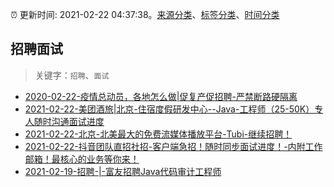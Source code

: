 :alarm_clock: 更新时间: 2021-02-22 04:37:38。[来源分类](../README.md)、[标签分类](../TAGS.md)、[时间分类](../TIMELINE.md)

## 招聘面试


> 关键字：`招聘`、`面试`



- [2020-02-22-疫情总动员，各地怎么做|促复产促招聘-严禁断路硬隔离](http://m.china.caixin.com/m/2020-02-22/101519091.html) 
- [2021-02-22-美团酒旅|北京-住宿度假研发中心--Java-工程师（25-50K）专人随时沟通面试进度](https://www.v2ex.com/t/755034) 
- [2021-02-22-北京-北美最大的免费流媒体播放平台-Tubi-继续招聘！](https://www.v2ex.com/t/755030) 
- [2021-02-22-抖音团队直招社招-客户端急招！随时同步面试进度！-内附工作邮箱！最核心的业务等你来！](https://www.v2ex.com/t/754995) 
- [2021-02-19-招聘-|-富友招聘Java代码审计工程师](https://sec.thief.one/article_content?a_id=8883f1774534b9541807fa0edb5657df) 